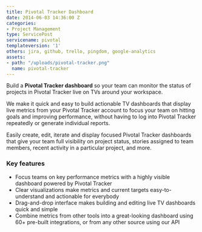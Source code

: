 ```yaml
---
title: Pivotal Tracker Dashboard
date: 2014-06-03 14:36:00 Z
categories:
- Project Management
type: ServicePost
servicename: pivotal
templateversion: '1'
others: jira, github, trello, pingdom, google-analytics
assets:
- path: "/uploads/pivotal-tracker.png"
  name: pivotal-tracker
---
```


Build a **Pivotal Tracker dashboard** so your team can  monitor the status of projects in Pivotal Tracker live on TVs around your workspace. 

We make it quick and easy to build actionable TV dashboards that display live metrics from your Pivotal Tracker account to focus your team on hitting goals and improving performance, without having to log into Pivotal Tracker repeatedly or generate individual reports.
 
Easily create, edit, iterate and display focused Pivotal Tracker dashboards that give your team full visibility on project status, stories assigned to team members, recent activity in a particular project, and more.


<div class="useful-resources widget-main__inner">
<h3>Key features</h3>
<ul class="resources-links">
<li><span>Focus teams on key performance metrics with a highly visible dashboard powered by Pivotal Tracker</span></li>
<li><span>Clear visualizations make metrics and current targets easy-to-understand and actionable for everybody</span></li>
<li><span>Drag-and-drop interface makes building and editing live TV dashboards quick and simple</span></li>
<li><span>Combine metrics from other tools into a great-looking dashboard using 60+ pre-built integrations, or from any other source using our API</span></li>
</ul>
</div>
